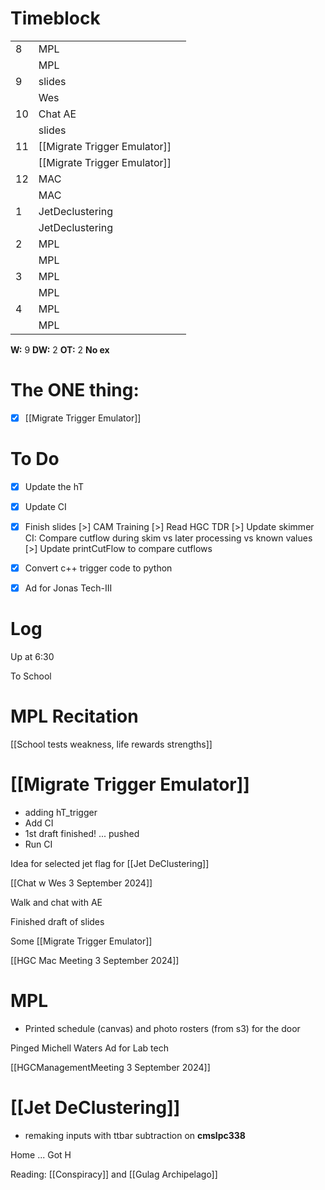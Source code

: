 # Timeblock

|     |                              |     |
| --- | ---------------------------- | --- |
| 8   | MPL                          |     |
|     | MPL                          |     |
| 9   | slides                       |     |
|     | Wes                          |     |
| 10  | Chat AE                      |     |
|     | slides                       |     |
| 11  | [[Migrate Trigger Emulator]] |     |
|     | [[Migrate Trigger Emulator]] |     |
| 12  | MAC                          |     |
|     | MAC                          |     |
| 1   | JetDeclustering              |     |
|     | JetDeclustering              |     |
| 2   | MPL                          |     |
|     | MPL                          |     |
| 3   | MPL                          |     |
|     | MPL                          |     |
| 4   | MPL                          |     |
|     | MPL                          |     |

**W:** 9 
**DW:** 2
**OT:** 2
**No ex**

# The ONE thing: 
- [x] [[Migrate Trigger Emulator]]


# To Do
- [x] Update the hT 
- [x] Update CI
- [x] Finish slides
[>] CAM Training
[>] Read HGC TDR
[>] Update skimmer CI: Compare cutflow during skim vs later processing vs known values
[>] Update printCutFlow to compare cutflows
- [x] Convert c++ trigger code to python
- [x] Ad for Jonas Tech-III


# Log

Up at 6:30

To School

# MPL Recitation 

[[School tests weakness, life rewards strengths]]

# [[Migrate Trigger Emulator]]
- adding hT_trigger
- Add CI
- 1st draft finished! ... pushed
- Run CI 

Idea for selected jet flag for [[Jet DeClustering]]

[[Chat w Wes 3 September 2024]]

Walk and chat with AE

Finished draft of slides

Some [[Migrate Trigger Emulator]]

[[HGC Mac Meeting 3 September 2024]]


# MPL
- Printed schedule (canvas) and photo rosters (from s3) for the door

Pinged Michell Waters Ad for Lab tech

[[HGCManagementMeeting 3 September 2024]]

# [[Jet DeClustering]]
 - remaking inputs with ttbar subtraction on **cmslpc338** 

Home ... Got H

Reading: [[Conspiracy]] and [[Gulag Archipelago]]

